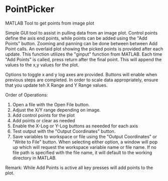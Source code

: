 # PointPicker
MATLAB Tool to get points from image plot

Simple GUI tool to assist in pulling data from an image plot. Control points 
define the axis end points, while points can be added using the "Add Points"
button. Zooming and panning can be done between between Add Point calls. An 
overlaid plot showing the picked points is provided after each update. This 
function utilizes the "ginput" function from MATLAB. Each time "Add Points" 
is called, press return after the final point. This will append the values 
to the x,y values for the plot. 

Options to toggle x and y log axes are provided. Buttons will enable when 
previous steps are completed. In order to scale data appropriately, ensure 
that you update teh X Range and Y Range values. 

Order of Operations: 
1. Open a file with the Open File button.
2. Adjust the X/Y range depending on image.
3. Add control points for the plot
4. Add points or clear as needed 
5. Enable the X-Log or Y-Log buttons as neeeded for each axis
6. Test output with the "Output Coordinates" button.
7. Save variables to workspace or file using the "Output Coordinates" or 
   "Write to File" button. 
	When selecting either option, a window will pop up which will request
	the workspace variable name or file name. If no file path is specified 
	with the file name, it will default to the working directory in MATLAB.


Remark: 
While Add Points is active all key presses will add points to the plot. 

